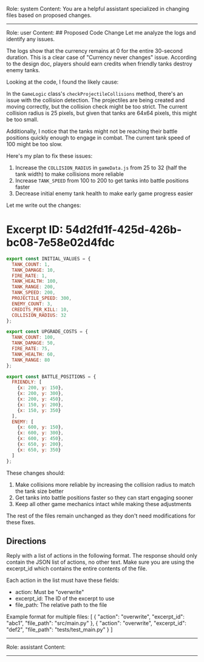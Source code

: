 Role: system
Content: You are a helpful assistant specialized in changing files based on proposed changes.
__________________
Role: user
Content: ## Proposed Code Change
Let me analyze the logs and identify any issues.

The logs show that the currency remains at 0 for the entire 30-second duration. This is a clear case of "Currency never changes" issue. According to the design doc, players should earn credits when friendly tanks destroy enemy tanks.

Looking at the code, I found the likely cause:

In the `GameLogic` class's `checkProjectileCollisions` method, there's an issue with the collision detection. The projectiles are being created and moving correctly, but the collision check might be too strict. The current collision radius is 25 pixels, but given that tanks are 64x64 pixels, this might be too small.

Additionally, I notice that the tanks might not be reaching their battle positions quickly enough to engage in combat. The current tank speed of 100 might be too slow.

Here's my plan to fix these issues:

1. Increase the `COLLISION_RADIUS` in `gameData.js` from 25 to 32 (half the tank width) to make collisions more reliable
2. Increase `TANK_SPEED` from 100 to 200 to get tanks into battle positions faster
3. Decrease initial enemy tank health to make early game progress easier

Let me write out the changes:

# Excerpt ID: 54d2fd1f-425d-426b-bc08-7e58e02d4fdc
```js src/game/gameData.js
export const INITIAL_VALUES = {
  TANK_COUNT: 1,
  TANK_DAMAGE: 10,
  FIRE_RATE: 1,
  TANK_HEALTH: 100,
  TANK_RANGE: 200,
  TANK_SPEED: 200,
  PROJECTILE_SPEED: 300,
  ENEMY_COUNT: 3,
  CREDITS_PER_KILL: 10,
  COLLISION_RADIUS: 32
};

export const UPGRADE_COSTS = {
  TANK_COUNT: 100,
  TANK_DAMAGE: 50,
  FIRE_RATE: 75,
  TANK_HEALTH: 60,
  TANK_RANGE: 80
};

export const BATTLE_POSITIONS = {
  FRIENDLY: [
    {x: 200, y: 150},
    {x: 200, y: 300},
    {x: 200, y: 450},
    {x: 150, y: 200},
    {x: 150, y: 350}
  ],
  ENEMY: [
    {x: 600, y: 150},
    {x: 600, y: 300},
    {x: 600, y: 450},
    {x: 650, y: 200},
    {x: 650, y: 350}
  ]
};
```

These changes should:
1. Make collisions more reliable by increasing the collision radius to match the tank size better
2. Get tanks into battle positions faster so they can start engaging sooner
3. Keep all other game mechanics intact while making these adjustments

The rest of the files remain unchanged as they don't need modifications for these fixes.

## Directions
Reply with a list of actions in the following format. The response should only contain the JSON list of actions, no other text.
Make sure you are using the excerpt_id which contains the entire contents of the file.

Each action in the list must have these fields:
- action: Must be "overwrite"
- excerpt_id: The ID of the excerpt to use
- file_path: The relative path to the file

Example format for multiple files:
[
    {
        "action": "overwrite",
        "excerpt_id": "abc1",
        "file_path": "src/main.py"
    },
    {
        "action": "overwrite",
        "excerpt_id": "def2",
        "file_path": "tests/test_main.py"
    }
]
__________________
Role: assistant
Content: 
__________________
